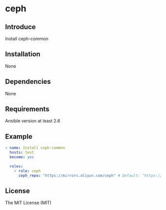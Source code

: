 # ceph

## Introduce

Install ceph-common

## Installation

None

## Dependencies

None

## Requirements

Ansible version at least 2.6

## Example

```yaml
- name: Install ceph-common
  hosts: test
  become: yes
  
  roles:
    - role: ceph
      ceph_repo: "https://mirrors.aliyun.com/ceph" # Default: "https://download.ceph.com"
```

## License

The MIT License (MIT)

